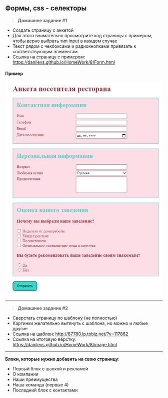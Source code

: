 
## Формы, css - селекторы

> **Домашнее задание #1**
- Создать страницу с анкетой
- Для этого внимательно просмотрите код страницы с примером, чтобы верно выбрать тип input в каждом случае
- Текст рядом с чекбоксами и радиокнопками привязать к соответствующим элементам.
- Ссылка на страницу с примером: https://danilevs.github.io/HomeWork/8/Form.html

#### Пример
<img src="./img/img1.png" />

---

> **Домашнее задание #2**
- Сверстать страницу по шаблону (не полностью)
- Картинки желательно вытянуть с шаблона, но можно и любые другие
- Ссылка на шаблон: http://87780.lp.tobiz.net/?v=117862
- Ссылка на итоговую вёрстку: https://danilevs.github.io/HomeWork/8/image.html

---
**Блоки, которые нужно добавить на свою страницу**:
- Первый блок с шапкой и рекламой
- О компании
- Наши преимущества
- Наша команда (первые 4)
- Последний блок с контактами
